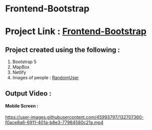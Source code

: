 # Frontend-Bootstrap
# Project Link : [Frontend-Bootstrap](https://frontend-bootcamp-template.netlify.app/)
## Project created using the following :

1. Bootstrap 5
2. MapBox
3. Netlify
4. Images of people : [RandomUser](https://randomuser.me/)

## Output Video :

#### Mobile Screen : 
https://user-images.githubusercontent.com/45993797/132707360-f0ace8a6-6911-401a-b8e3-77984580c21a.mp4


